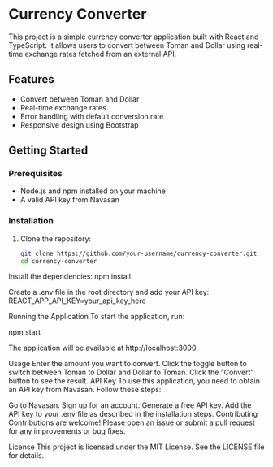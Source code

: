 # Currency Converter

This project is a simple currency converter application built with React and TypeScript. It allows users to convert between Toman and Dollar using real-time exchange rates fetched from an external API.

## Features

- Convert between Toman and Dollar
- Real-time exchange rates
- Error handling with default conversion rate
- Responsive design using Bootstrap

## Getting Started

### Prerequisites

- Node.js and npm installed on your machine
- A valid API key from Navasan

### Installation

1. Clone the repository:

   ```bash
   git clone https://github.com/your-username/currency-converter.git
   cd currency-converter
   ```

Install the dependencies:
npm install

Create a .env file in the root directory and add your API key:
REACT_APP_API_KEY=your_api_key_here

Running the Application
To start the application, run:

npm start

The application will be available at http://localhost:3000.

Usage
Enter the amount you want to convert.
Click the toggle button to switch between Toman to Dollar and Dollar to Toman.
Click the “Convert” button to see the result.
API Key
To use this application, you need to obtain an API key from Navasan. Follow these steps:

Go to Navasan.
Sign up for an account.
Generate a free API key.
Add the API key to your .env file as described in the installation steps.
Contributing
Contributions are welcome! Please open an issue or submit a pull request for any improvements or bug fixes.

License
This project is licensed under the MIT License. See the LICENSE file for details.
